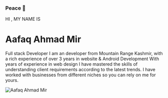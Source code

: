 ### Peace 🍁

HI , MY NAME IS
# Aafaq Ahmad Mir
Full stack Developer
I am an developer from Mountain Range Kashmir, with a rich experience of over 3 years in website & Android Development
With years of experience in web design I have mastered the skills of understanding client requirements according to the latest trends. I have worked with businesses from different niches so you can rely on me for yours.

![Aafaq Ahmad Mir](https://codejourney.in/App/Uploads/External/Images/d4a.jpg)

